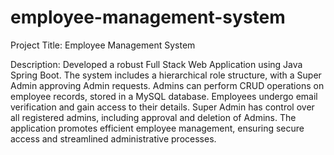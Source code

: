 # employee-management-system

Project Title: Employee Management System

Description:
Developed a robust Full Stack Web Application using Java Spring Boot. The system includes a hierarchical role structure, with a Super Admin approving Admin requests. Admins can perform CRUD operations on employee records, stored in a MySQL database. Employees undergo email verification and gain access to their details. Super Admin has control over all registered admins, including approval and deletion of Admins. The application promotes efficient employee management, ensuring secure access and streamlined administrative processes.